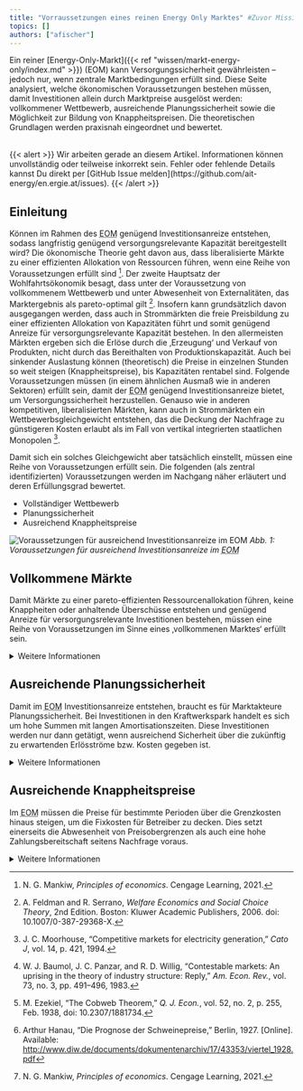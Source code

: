 ```yaml
---
title: "Vorraussetzungen eines reinen Energy Only Marktes" #Zuvor Missing Money - Qualitative Analyse
topics: []
authors: ["afischer"]
---
```

Ein reiner [Energy-Only-Markt]({{< ref "wissen/markt-energy-only/index.md" >}}) (EOM) kann Versorgungssicherheit gewährleisten – jedoch nur, wenn zentrale Marktbedingungen erfüllt sind. Diese Seite analysiert, welche ökonomischen Voraussetzungen bestehen müssen, damit Investitionen allein durch Marktpreise ausgelöst werden: vollkommener Wettbewerb, ausreichende Planungssicherheit sowie die Möglichkeit zur Bildung von Knappheitspreisen. Die theoretischen Grundlagen werden praxisnah eingeordnet und bewertet.

<br>
{{< alert >}}
Wir arbeiten gerade an diesem Artikel. Informationen können unvollständig oder teilweise inkorrekt sein. Fehler oder fehlende Details kannst Du direkt per [GitHub Issue melden](https://github.com/ait-energy/en.ergie.at/issues).
{{< /alert >}}

## Einleitung

Können im Rahmen des <abbr title="Energy-Only-Markt">EOM</abbr> genügend Investitionsanreize entstehen, sodass langfristig genügend versorgungsrelevante Kapazität bereitgestellt wird?
Die ökonomische Theorie geht davon aus, dass liberalisierte Märkte zu einer effizienten Allokation von Ressourcen führen, wenn eine Reihe von Voraussetzungen erfüllt sind [^1]. Der zweite Hauptsatz der Wohlfahrtsökonomik besagt, dass unter der Voraussetzung von vollkommenem Wettbewerb und unter Abwesenheit von Externalitäten, das Marktergebnis als pareto-optimal gilt [^2]. Insofern kann grundsätzlich davon ausgegangen werden, dass auch in Strommärkten die freie Preisbildung zu einer effizienten Allokation von Kapazitäten führt und somit genügend Anreize für versorgungsrelevante Kapazität bestehen.
In den allermeisten Märkten ergeben sich die Erlöse durch die ‚Erzeugung‘ und Verkauf von Produkten, nicht durch das Bereithalten von Produktionskapazität. Auch bei sinkender Auslastung können (theoretisch) die Preise in einzelnen Stunden so weit steigen (Knappheitspreise), bis Kapazitäten rentabel sind. Folgende Voraussetzungen müssen (in einem ähnlichen Ausmaß wie in anderen Sektoren) erfüllt sein, damit der <abbr title="Energy-Only-Markt">EOM</abbr> genügend Investitionsanreize bietet, um Versorgungssicherheit herzustellen. Genauso wie in anderen kompetitiven, liberalisierten Märkten, kann auch in Strommärkten ein Wettbewerbsgleichgewicht entstehen, das die Deckung der Nachfrage zu günstigeren Kosten erlaubt als im Fall von vertikal integrierten staatlichen Monopolen [^3].

Damit sich ein solches Gleichgewicht aber tatsächlich einstellt, müssen eine Reihe von Voraussetzungen erfüllt sein. Die folgenden (als zentral identifizierten) Voraussetzungen werden im Nachgang näher erläutert und deren Erfüllungsgrad bewertet.

- Vollständiger Wettbewerb
- Planungssicherheit
- Ausreichend Knappheitspreise

![Voraussetzungen für ausreichend Investitionsanreize im EOM](/images/voraussetzungen_eines_EOM/voraussetzungen_fuer_ausreichend_investitionsanreize_im_eom.jpg)
*Abb. 1: Voraussetzungen für ausreichend Investitionsanreize im <abbr title="Energy-Only-Markt">EOM</abbr>*


## Vollkommene Märkte

Damit Märkte zu einer pareto-effizienten Ressourcenallokation führen, keine Knappheiten oder anhaltende Überschüsse entstehen und genügend Anreize für versorgungsrelevante Investitionen bestehen, müssen eine Reihe von Voraussetzungen im Sinne eines ‚vollkommenen Marktes‘ erfüllt sein.
<details>
  <summary>Weitere Informationen</summary>

### Große Anzahl an Marktteilnehmer, Abwesenheit von Marktmacht

Damit Märkte effizient funktionieren, ist eine große (quasi unlimitierte) Anzahl an Marktakteuren notwendig. Diese theoretische Vorstellung ist in der Realität in den seltensten Fällen erfüllt. Selbst wenn diese Voraussetzung in der Realität nicht vollständig erfüllt ist, kann ausreichend Konkurrenz auf Angebotsseite auch durch andere Faktoren hinreichend erfüllt sein. Dazu müssen Märkte ‚bestreitbar‘ sein, d.h. der Markteintritt muss ‚vollkommen frei‘ bzw. der Marktaustritt muss ‚kostenlos‘ sein [^4]. Vor allem beim Marktaustritt müssen die versunkenen Kosten hinreichend gering sein. Unter nicht ausreichender Konkurrenz kann es zu Monopolbildungen kommen, die die Kapazitäten künstlich verknappen, und damit nicht ausreichend Kapazität zur Verfügung gestellt wird.

### Symmetrische Information

Die Marktteilnehmer müssen das Marktgeschehen sehr gut überblicken. Das bedeutet, Informationen über den Markt (die Eigenschaften des Gutes) sind ‚kostenlos‘ verfügbar, Verträge sind vollständig und ihre Erfüllung kann ‚kostenlos‘ durchgesetzt werden.

### Marktteilnehmer als Mengenanpasser

Eine klassische Voraussetzung für die Existenz eines nahezu vollkommenen Marktes ist, dass Marktteilnehmer als Preisnehmer und Mengenanpasser reagieren.

### Kurze Reaktionszeit

Marktteilnehmer müssen in der Lage sein, auf Marktänderungen ‚schnell‘ reagieren zu können. Zu lange Anpassungszeiten führen zu Situationen von anhaltendem oder wechselndem Überschuss/Knappheit. Beispiele dafür sind das ‚Cobweb Theorem‘ [^5] oder der ‚Schweinezyklus‘ [^6]. Im schlechtesten Fall führt ein zu starker zeitlicher Versatz zu einem Versorgungsengpass.

### Niedrige Transaktionskosten

Die Existenz von Transaktionskosten kann das Zustandekommen eines effizienten Marktergebnisses verunmöglichen. Nur wenn Austausch zwischen Marktteilnehmern kostengünstig möglich ist und Verträge kostengünstig zustande kommen können, führen Märkte zu einer effizienten Ressourcenallokation.

### Abwesenheit von Externalitäten

Sobald Externalitäten im Spiel sind, führen Märkte nicht mehr zu einer pareto-effizienten Allokation von Gütern und machen staatliche Eingriffe notwendig [^1]. Sobald Dritte (in positiver/negativer Weise) vom Marktgeschehen betroffen sind, kann über den Marktmechanismus keine pareto-effiziente Allokation mehr hergestellt werden.

</details>

## Ausreichende Planungssicherheit

Damit im <abbr title="Energy-Only-Markt">EOM</abbr> Investitionsanreize entstehen, braucht es für Marktakteure Planungssicherheit. Bei Investitionen in den Kraftwerkspark handelt es sich um hohe Summen mit langen Amortisationszeiten. Diese Investitionen werden nur dann getätigt, wenn ausreichend Sicherheit über die zukünftig zu erwartenden Erlösströme bzw. Kosten gegeben ist.

<details>
  <summary>Weitere Informationen</summary>

### Existenz liquider langfristiger Märkte

Die Liquidität von Forward-Märkten ist eine wichtige Voraussetzung, um Planbarkeit sowohl für die Erlöse als auch Kosten sicherzustellen. Darüber hinaus müssen die Vorlaufzeiten für Kraftwerksbau mit dem zur Verfügung stehenden Planungshorizont konsistent sein.

### Absehbarkeit von regulatorischen Eingriffen

Regulatorische Eingriffe und politische Interventionen in den Markt nehmen starken Einfluss auf die Planungssicherheit. Marktteilnehmer antizipieren Änderungen des regulatorischen Umfelds, was wiederum starken Einfluss auf die Investitionstätigkeit bzw. das Verhalten am Markt hat. Insofern braucht der Markt stabile und vorhersehbare Rahmenbedingungen.
</details>

## Ausreichende Knappheitspreise

Im <abbr title="Energy-Only-Markt">EOM</abbr> müssen die Preise für bestimmte Perioden über die Grenzkosten hinaus steigen, um die Fixkosten für Betreiber zu decken. Dies setzt einerseits die Abwesenheit von Preisobergrenzen als auch eine hohe Zahlungsbereitschaft seitens Nachfrage voraus.

<details>
  <summary>Weitere Informationen</summary>

### Keine expliziten Preisobergrenzen

Preise müssen Knappheiten anzeigen können, sodass sowohl das Angebot als auch die Nachfrage auf Preisspitzen reagieren können. Dazu dürfen keine expliziten Preisobergrenzen vorhanden sein. Um Marktmissbrauch zu verhindern kann eine sinnvolle Preisobergrenze die VOLL darstellen.

### Keine impliziten Preisobergrenzen

Damit in einem <abbr title="Energy-Only-Markt">EOM</abbr> ausreichend Investitionsanreize für versorgungsrelevante Kapazität zur Verfügung gestellt werden, muss der Markt in der Lage sein, Knappheiten durch hohe Preise anzeigen zu können. Daher dürfen keine impliziten Preisobergrenzen vorhanden sein. Anders formuliert, muss die gesellschaftliche/politische Akzeptanz von Preisspitzen gegeben sein.
Die folgenden Umstände können eine Konsequenz einer nicht vorhandenen Akzeptanz für hohe Preise sein:

- Ahndung von Knappheitspreisen durch die Regulierungsbehörde aufgrund von Verwechslung mit Marktmissbrauch
- Veröffentlichung von Preisgeboten (gesellschaftliche/politische Akzeptanz von Preisspitzen muss gegeben sein)

### Ausreichend Zahlungsbereitschaft

Hohe Knappheitspreise müssen durch Zahlungsbereitschaft der Konsumenten gedeckt sein. Direkt oder indirekt (nach Glättung durch einen Lieferanten) müssen Preisspitzen von den Strombezieher:innen bezahlt werden. Das Zustandekommen von Preisspitzen setzt insofern eine dementsprechende Zahlungsbereitschaft und Bewusstsein über das Entstehen von Preisspitzen voraus.

</details>


<!-- Fußnoten -->

[^1]: N. G. Mankiw, *Principles of economics*. Cengage Learning, 2021.
[^2]: A. Feldman and R. Serrano, *Welfare Economics and Social Choice Theory*, 2nd Edition. Boston: Kluwer Academic Publishers, 2006. doi: 10.1007/0-387-29368-X.
[^3]: J. C. Moorhouse, “Competitive markets for electricity generation,” *Cato J*, vol. 14, p. 421, 1994.
[^4]: W. J. Baumol, J. C. Panzar, and R. D. Willig, “Contestable markets: An uprising in the theory of industry structure: Reply,” *Am. Econ. Rev.*, vol. 73, no. 3, pp. 491–496, 1983.
[^5]: M. Ezekiel, “The Cobweb Theorem,” *Q. J. Econ.*, vol. 52, no. 2, p. 255, Feb. 1938, doi: 10.2307/1881734.
[^6]: Arthur Hanau, “Die Prognose der Schweinepreise,” Berlin, 1927. [Online]. Available: http://www.diw.de/documents/dokumentenarchiv/17/43353/viertel_1928.pdf
